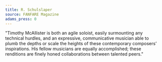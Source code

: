 ```yaml
---
title: R. Schulslaper
source: FANFARE Magazine
adams_press: 0
---
```

"Timothy McAllister is both an agile soloist, easily surmounting any technical hurdles, and an expressive, communicative musician able to plumb the depths or scale the heights of these contemporary composers&#8217; inspirations. His fellow musicians are equally accomplished; these renditions are finely honed collaborations between talented peers."